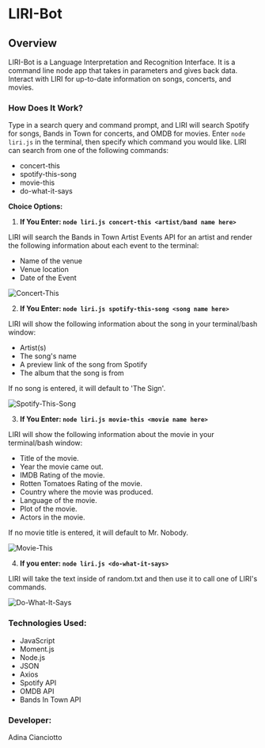 # LIRI-Bot

## Overview 
LIRI-Bot is a Language Interpretation and Recognition Interface. It is a command line node app that takes in parameters and gives back data. Interact with LIRI for up-to-date information on songs, concerts, and movies.

### How Does It Work?
Type in a search query and command prompt, and LIRI will search Spotify for songs, Bands in Town for concerts, and OMDB for movies. Enter `node liri.js` in the terminal, then specify which command you would like. LIRI can search from one of the following commands:
* concert-this
* spotify-this-song
* movie-this
* do-what-it-says

**Choice Options:**
1. **If You Enter: `node liri.js concert-this <artist/band name here>`**

LIRI will search the Bands in Town Artist Events API for an artist and render the following information about each event to the terminal:

* Name of the venue
* Venue location
* Date of the Event 

![Concert-This](https://media.giphy.com/media/fSej2InAF7975XmMD3/giphy.gif)

2. **If You Enter: `node liri.js spotify-this-song <song name here>`**

LIRI will show the following information about the song in your terminal/bash window:

* Artist(s)
* The song's name
* A preview link of the song from Spotify
* The album that the song is from

If no song is entered, it will default to 'The Sign'.

![Spotify-This-Song](https://media.giphy.com/media/Yo25sJ6xFS9zk2olqR/giphy.gif)

3. **If You Enter: `node liri.js movie-this <movie name here>`**
  
LIRI will show the following information about the movie in your terminal/bash window:

  * Title of the movie.
  * Year the movie came out.
  * IMDB Rating of the movie.
  * Rotten Tomatoes Rating of the movie.
  * Country where the movie was produced.
  * Language of the movie.
  * Plot of the movie.
  * Actors in the movie.

If no movie title is entered, it will default to Mr. Nobody.

![Movie-This](https://media.giphy.com/media/VInAruJAibtkXWgfAL/giphy.gif)

4. **If you enter: `node liri.js <do-what-it-says>`**

LIRI will take the text inside of random.txt and then use it to call one of LIRI's commands.

![Do-What-It-Says](https://media.giphy.com/media/L3WJPNLRIoPHRZecoz/giphy.gif)

### Technologies Used:
* JavaScript
* Moment.js
* Node.js
* JSON
* Axios
* Spotify API
* OMDB API
* Bands In Town API

### Developer:
Adina Cianciotto
